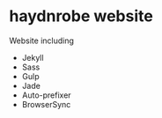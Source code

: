 haydnrobe website
=============================

Website including

* Jekyll
* Sass
* Gulp
* Jade
* Auto-prefixer
* BrowserSync